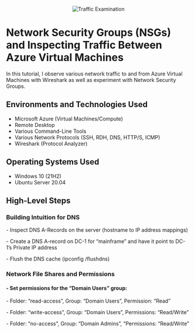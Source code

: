 <p align="center">
<img src="https://i.imgur.com/Ua7udoS.png" alt="Traffic Examination"/>
</p>

<h1>Network Security Groups (NSGs) and Inspecting Traffic Between Azure Virtual Machines</h1>
In this tutorial, I observe various network traffic to and from Azure Virtual Machines with Wireshark as well as experiment with Network Security Groups. <br />


<h2>Environments and Technologies Used</h2>

- Microsoft Azure (Virtual Machines/Compute)
- Remote Desktop
- Various Command-Line Tools
- Various Network Protocols (SSH, RDH, DNS, HTTP/S, ICMP)
- Wireshark (Protocol Analyzer)

<h2>Operating Systems Used </h2>

- Windows 10 (21H2)
- Ubuntu Server 20.04

<h2>High-Level Steps</h2>

<h3> Building Intuition for DNS</h3>

<p> - Inspect DNS A-Records on the server (hostname to IP address mappings)</p>
<p> - Create a DNS A-record on DC-1 for “mainframe” and have it point to DC-1’s Private IP address</p>
<p> - Flush the DNS cache (ipconfig /flushdns)</p>

<h3>Network File Shares and Permissions</h3>
<h4> - Set permissions for the “Domain Users” group:</h4>
   <p> - Folder: “read-access”, Group: “Domain Users”, Permission: “Read”</p>
   <p> - Folder: “write-access”,  Group: “Domain Users”, Permissions: “Read/Write”</p>
   <p> - Folder: “no-access”, Group: “Domain Admins”, “Permissions: “Read/Write”</p>

<br/>
